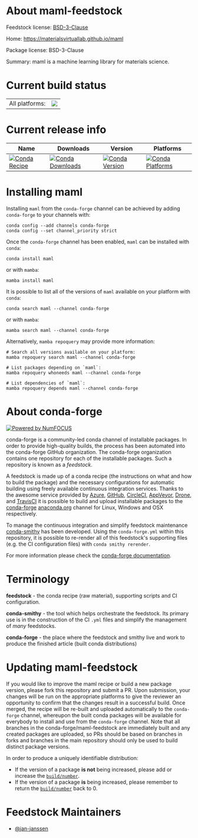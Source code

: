 About maml-feedstock
====================

Feedstock license: [BSD-3-Clause](https://github.com/conda-forge/maml-feedstock/blob/main/LICENSE.txt)

Home: https://materialsvirtuallab.github.io/maml

Package license: BSD-3-Clause

Summary: maml is a machine learning library for materials science.

Current build status
====================


<table><tr><td>All platforms:</td>
    <td>
      <a href="https://dev.azure.com/conda-forge/feedstock-builds/_build/latest?definitionId=11383&branchName=main">
        <img src="https://dev.azure.com/conda-forge/feedstock-builds/_apis/build/status/maml-feedstock?branchName=main">
      </a>
    </td>
  </tr>
</table>

Current release info
====================

| Name | Downloads | Version | Platforms |
| --- | --- | --- | --- |
| [![Conda Recipe](https://img.shields.io/badge/recipe-maml-green.svg)](https://anaconda.org/conda-forge/maml) | [![Conda Downloads](https://img.shields.io/conda/dn/conda-forge/maml.svg)](https://anaconda.org/conda-forge/maml) | [![Conda Version](https://img.shields.io/conda/vn/conda-forge/maml.svg)](https://anaconda.org/conda-forge/maml) | [![Conda Platforms](https://img.shields.io/conda/pn/conda-forge/maml.svg)](https://anaconda.org/conda-forge/maml) |

Installing maml
===============

Installing `maml` from the `conda-forge` channel can be achieved by adding `conda-forge` to your channels with:

```
conda config --add channels conda-forge
conda config --set channel_priority strict
```

Once the `conda-forge` channel has been enabled, `maml` can be installed with `conda`:

```
conda install maml
```

or with `mamba`:

```
mamba install maml
```

It is possible to list all of the versions of `maml` available on your platform with `conda`:

```
conda search maml --channel conda-forge
```

or with `mamba`:

```
mamba search maml --channel conda-forge
```

Alternatively, `mamba repoquery` may provide more information:

```
# Search all versions available on your platform:
mamba repoquery search maml --channel conda-forge

# List packages depending on `maml`:
mamba repoquery whoneeds maml --channel conda-forge

# List dependencies of `maml`:
mamba repoquery depends maml --channel conda-forge
```


About conda-forge
=================

[![Powered by
NumFOCUS](https://img.shields.io/badge/powered%20by-NumFOCUS-orange.svg?style=flat&colorA=E1523D&colorB=007D8A)](https://numfocus.org)

conda-forge is a community-led conda channel of installable packages.
In order to provide high-quality builds, the process has been automated into the
conda-forge GitHub organization. The conda-forge organization contains one repository
for each of the installable packages. Such a repository is known as a *feedstock*.

A feedstock is made up of a conda recipe (the instructions on what and how to build
the package) and the necessary configurations for automatic building using freely
available continuous integration services. Thanks to the awesome service provided by
[Azure](https://azure.microsoft.com/en-us/services/devops/), [GitHub](https://github.com/),
[CircleCI](https://circleci.com/), [AppVeyor](https://www.appveyor.com/),
[Drone](https://cloud.drone.io/welcome), and [TravisCI](https://travis-ci.com/)
it is possible to build and upload installable packages to the
[conda-forge](https://anaconda.org/conda-forge) [anaconda.org](https://anaconda.org/)
channel for Linux, Windows and OSX respectively.

To manage the continuous integration and simplify feedstock maintenance
[conda-smithy](https://github.com/conda-forge/conda-smithy) has been developed.
Using the ``conda-forge.yml`` within this repository, it is possible to re-render all of
this feedstock's supporting files (e.g. the CI configuration files) with ``conda smithy rerender``.

For more information please check the [conda-forge documentation](https://conda-forge.org/docs/).

Terminology
===========

**feedstock** - the conda recipe (raw material), supporting scripts and CI configuration.

**conda-smithy** - the tool which helps orchestrate the feedstock.
                   Its primary use is in the construction of the CI ``.yml`` files
                   and simplify the management of *many* feedstocks.

**conda-forge** - the place where the feedstock and smithy live and work to
                  produce the finished article (built conda distributions)


Updating maml-feedstock
=======================

If you would like to improve the maml recipe or build a new
package version, please fork this repository and submit a PR. Upon submission,
your changes will be run on the appropriate platforms to give the reviewer an
opportunity to confirm that the changes result in a successful build. Once
merged, the recipe will be re-built and uploaded automatically to the
`conda-forge` channel, whereupon the built conda packages will be available for
everybody to install and use from the `conda-forge` channel.
Note that all branches in the conda-forge/maml-feedstock are
immediately built and any created packages are uploaded, so PRs should be based
on branches in forks and branches in the main repository should only be used to
build distinct package versions.

In order to produce a uniquely identifiable distribution:
 * If the version of a package **is not** being increased, please add or increase
   the [``build/number``](https://docs.conda.io/projects/conda-build/en/latest/resources/define-metadata.html#build-number-and-string).
 * If the version of a package **is** being increased, please remember to return
   the [``build/number``](https://docs.conda.io/projects/conda-build/en/latest/resources/define-metadata.html#build-number-and-string)
   back to 0.

Feedstock Maintainers
=====================

* [@jan-janssen](https://github.com/jan-janssen/)

